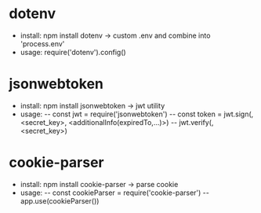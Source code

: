 # dotenv

- install: npm install dotenv
  -> custom .env and combine into 'process.env'
- usage: require('dotenv').config()

# jsonwebtoken

- install: npm install jsonwebtoken
  -> jwt utility
- usage:
  -- const jwt = require('jsonwebtoken')
  -- const token = jwt.sign(<payload>, <secret_key>, <additionalInfo(expiredTo,...)>)
  -- jwt.verify(<token>, <secret_key>)

# cookie-parser

- install: npm install cookie-parser
  -> parse cookie
- usage:
  -- const cookieParser = require('cookie-parser')
  -- app.use(cookieParser())
